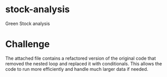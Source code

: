 # stock-analysis
Green Stock analysis
# Challenge
The attached file contains a refactored version of the original code that removed the nested loop and replaced it with conditionals. This allows the code to run more efficiently and handle much larger data if needed.
